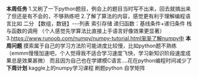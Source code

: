**本周任务**
1.又刷了一下python题目，例会上的题目当时写不出来，回去就搞出来了但还是有不会的，不够熟练吧
2.了解了算法的内容，感觉更有利于理解编程语言比如
二分
【数组，数链】---列表
索引存储
递归函数：基线条件+递归条件
栈与函数的调用
（个人感觉先学算法比直接上手语言好像效果更显著）
3.https://www.runoob.com/numpy/numpy-tutorial.html渐渐了解numpy中
**本周问题**
摸索属于自己的学习方法阶可能进度比较慢，比如python题不熟练（emmm慢慢加速吧，个人觉得我不适合学习速度飞快，学习新知识阶段速度成果总是效果甚微）
而且因为自己也在学建模C语言....花在python编程时间减少了
**下周计划**
kaggle上的numpy学习课程
刷题python
自学矩阵
